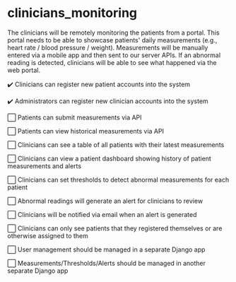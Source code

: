 # clinicians_monitoring
The clinicians will be remotely monitoring the patients from a portal. This portal needs to be able to showcase patients' daily measurements (e.g., heart rate / blood pressure / weight). Measurements will be manually entered via a mobile app and then sent to our server APIs. If an abnormal reading is detected, clinicians will be able to see what happened via the web portal.

:heavy_check_mark:  Clinicians can register new patient accounts into the system

:heavy_check_mark: Administrators can register new clinician accounts into the system

:white_large_square: Patients can submit measurements via API

:white_large_square: Patients can view historical measurements via API

:white_large_square: Clinicians can see a table of all patients with their latest measurements

:white_large_square: Clinicians can view a patient dashboard showing history of patient measurements and alerts

:white_large_square: Clinicians can set thresholds to detect abnormal measurements for each patient

:white_large_square: Abnormal readings will generate an alert for clinicians to review

:white_large_square: Clinicians will be notified via email when an alert is generated

:white_large_square: Clinicians can only see patients that they registered themselves or are otherwise assigned to them

:white_large_square: User management should be managed in a separate Django app

:white_large_square: Measurements/Thresholds/Alerts should be managed in another separate Django app
